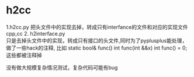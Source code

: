 # h2cc
1.h2cc.py 把头文件中的实现去掉，转成只有interfance的文件和对应的实现文件cpp,cc
2. h2interface.py  
只是去掉头文件中的实现，转成只有接口的头文件,同时为了pyplusplus能处理，做了一些hack的注释,
比如
 static bool& func()
 int func(int &&x)
 int func() = 0;
这些都被注释掉

没有做大规模复杂情况测试，复杂代码可能有bug
